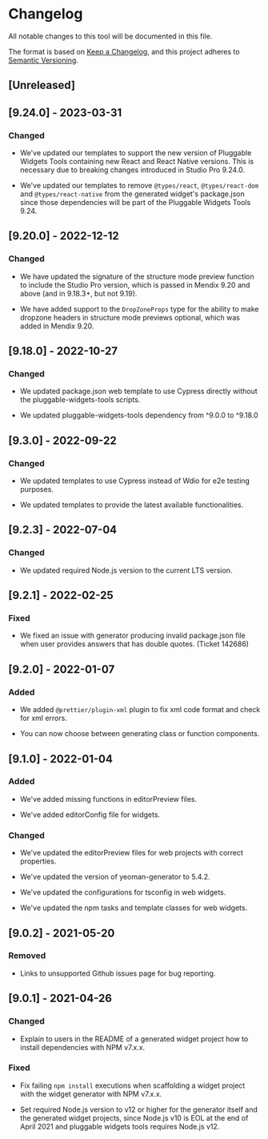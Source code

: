 # Changelog

All notable changes to this tool will be documented in this file.

The format is based on [Keep a Changelog](https://keepachangelog.com/en/1.0.0/), and this project adheres to [Semantic Versioning](https://semver.org/spec/v2.0.0.html).

## [Unreleased]

## [9.24.0] - 2023-03-31

### Changed

-   We've updated our templates to support the new version of Pluggable Widgets Tools containing new React and React Native versions. This is necessary due to breaking changes introduced in Studio Pro 9.24.0.

-   We've updated our templates to remove `@types/react`, `@types/react-dom` and `@types/react-native` from the generated widget's package.json since those dependencies will be part of the Pluggable Widgets Tools 9.24.

## [9.20.0] - 2022-12-12

### Changed

-   We have updated the signature of the structure mode preview function to include the Studio Pro version, which is passed in Mendix 9.20 and above (and in 9.18.3+, but not 9.19).

-   We have added support to the `DropZoneProps` type for the ability to make dropzone headers in structure mode previews optional, which was added in Mendix 9.20.

## [9.18.0] - 2022-10-27

### Changed

-   We updated package.json web template to use Cypress directly without the pluggable-widgets-tools scripts.

-   We updated pluggable-widgets-tools dependency from ^9.0.0 to ^9.18.0

## [9.3.0] - 2022-09-22

### Changed

-   We updated templates to use Cypress instead of Wdio for e2e testing purposes.

-   We updated templates to provide the latest available functionalities.

## [9.2.3] - 2022-07-04

### Changed

-   We updated required Node.js version to the current LTS version.

## [9.2.1] - 2022-02-25

### Fixed

-   We fixed an issue with generator producing invalid package.json file when user provides answers that has double quotes. (Ticket 142686)

## [9.2.0] - 2022-01-07

### Added

-   We added `@prettier/plugin-xml` plugin to fix xml code format and check for xml errors.

-   You can now choose between generating class or function components.

## [9.1.0] - 2022-01-04

### Added

-   We've added missing functions in editorPreview files.

-   We've added editorConfig file for widgets.

### Changed

-   We've updated the editorPreview files for web projects with correct properties.

-   We've updated the version of yeoman-generator to 5.4.2.

-   We've updated the configurations for tsconfig in web widgets.

-   We've updated the npm tasks and template classes for web widgets.

## [9.0.2] - 2021-05-20

### Removed

-   Links to unsupported Github issues page for bug reporting.

## [9.0.1] - 2021-04-26

### Changed

-   Explain to users in the README of a generated widget project how to install dependencies with NPM v7.x.x.

### Fixed

-   Fix failing `npm install` executions when scaffolding a widget project with the widget generator with NPM v7.x.x.

-   Set required Node.js version to v12 or higher for the generator itself and the generated widget projects, since Node.js v10 is EOL at the end of April 2021 and pluggable widgets tools requires Node.js v12.
